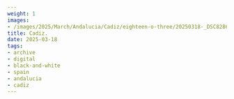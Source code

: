 ```yaml
---
weight: 1
images:
- /images/2025/March/Andalucia/Cadiz/eighteen-o-three/20250318-_DSC8286.jpg
title: Cadiz.
date: 2025-03-18
tags:
- archive
- digital
- black-and-white
- spain
- andalucia
- cadiz
---
```


